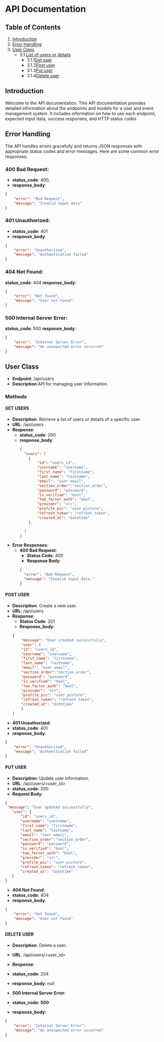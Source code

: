 # API Documentation

## Table of Contents

1. [Introduction](#introduction)
2. [Error Handling](#error-handling)
3. [User Class](#user-class)
    - 3.1 [List of users or details](#methods)
        - 3.1.1[Get user](#get-users)
        - 3.1.2[Post user](#post-user)
        - 3.1.3[Put user](#put-user)
        - 3.1.4[Delete user](#delete-user)
   
## Introduction
Welcome to the API documentation. This API documentation provides detailed information about the endpoints and models for a user and event management system. It includes information on how to use each endpoint, expected input data, success responses, and HTTP status codes

## Error Handling
The API handles errors gracefully and returns JSON responses with appropriate status codes and error messages. Here are some common error responses:

###  400 Bad Request: 
- **status_code**: 400,
- **response_body**:

```JSON 
{
    "error": "Bad Request",
    "message": "Invalid input data"
}
```

### 401 Unauthorized:
- **status_code**: 401
- **response_body**:
```JSON
{
    "error": "Unauthorized",
    "message": "Authentication failed"
}
```
### 404 Not Found:
**status_code**: 404
**response_body**:
```JSON
{
    "error": "Not Found",
    "message": "User not found"
}
```
### 500 Internal Server Error:
**status_code**: 500
**response_body**:
```JSON
{
    "error": "Internal Server Error",
    "message": "An unexpected error occurred"
}
```

## User Class
- **Endpoint**: /api/users
- **Description**:API for managing user information.

### Methods

#### GET USERS
- **Description**: Retrieve a list of users or details of a specific user.
- **URL**: /api/users
- **Response**:
  - **status_code**: 200
  - **response_body**:
    ```JSON
    {
      "users": [
        {
            "id": "users_id",
            "username": "username",
            "first_name": "firstname",
            "last_name": "lastname",
            "email": "user email",
            "section_order":"section_order",
            "password": "password",
            "is_verified": "bool",
            "two_factor_auth": "bool",
            "provider": "str",
            "profile_pic": "user picture",
            "refresh_token": "refresh_token",
            "created_at": "datetime"
        },

      ]
    }
    ```
- **Error Responses**:
    - **400 Bad Request**:
        - **Status Code**: 400
        - **Response Body**:
        ```JSON
        {
          "error": "Bad Request",
          "message": "Invalid input data."
        }
        ``` 

#### POST USER

- **Description**: Create a new user.
- **URL**: /api/users
- **Response**:
    - **Status Code**: 201
    - **Response_body**:
    ```JSON
    {
        "message": "User created successfully",
        "user": {
        "id": "users_id",
        "username": "username",
        "first_name": "firstname",
        "last_name": "lastname",
        "email": "user email",
        "section_order":"section_order",
        "password": "password",
        "is_verified": "bool",
        "two_factor_auth": "bool",
        "provider": "str",
        "profile_pic": "user picture",
        "refresh_token": "refresh_token",
        "created_at": "datetime"
        }  
    }
     ```
- **401 Unauthorized**:
- **status_code**: 401
- **response_body**:
```JSON
{
    "error": "Unauthorized",
    "message": "Authentication failed"
}
```

#### PUT USER
- **Description**: Update user information.
- **URL**: /api/users/<user_id>
- **status_code**: 200
- **Request Body**:
 ```JSON
{
  "message": "User updated successfully",
    "user": {
        "id": "users_id",
        "username": "username",
        "first_name": "firstname",
        "last_name": "lastname",
        "email": "user email",
        "section_order":"section_order",
        "password": "password",
        "is_verified": "bool",
        "two_factor_auth": "bool",
        "provider": "str",
        "profile_pic": "user picture",
        "refresh_token": "refresh_token",
        "created_at": "datetime"
    }
}
```
- **404 Not Found**:
- **status_code**: 404
- **response_body**:
```JSON
{
    "error": "Not Found",
    "message": "User not found"
}
```

#### DELETE USER
- **Description**: Delete a user.
- **URL**: /api/users/<user_id>
- **Response**:
- **status_code**: 204
- **response_body**: null

- **500 Internal Server Error**:
- **status_code: 500**
- **response_body:**
```JSON
{
    "error": "Internal Server Error",
    "message": "An unexpected error occurred"
}
```




